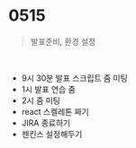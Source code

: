 # 0515

> 발표준비, 환경 설정

<br/>

* 9시 30분 발표 스크립트 줌 미팅
* 1시 발표 연습 줌
* 2시 줌 미팅
* react 스켈레톤 짜기
* JIRA 종료하기
* 젠킨스 설정해두기